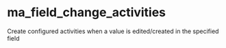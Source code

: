 # ma_field_change_activities
Create configured activities when a value is edited/created in the specified field

